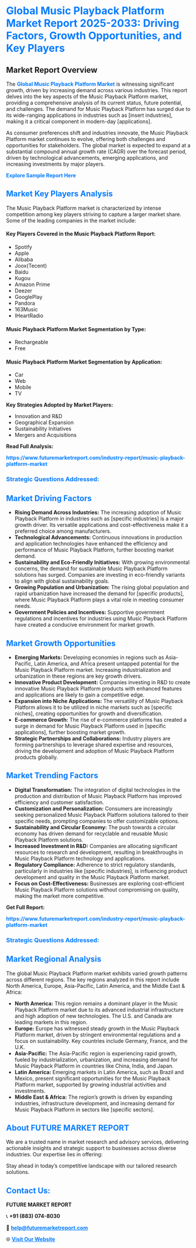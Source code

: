 <h1 style="color: #007BFF;">Global Music Playback Platform Market Report 2025-2033: Driving Factors, Growth Opportunities, and Key Players</h1>

<section id="overview">
<h2>Market Report Overview</h2>
<p>The <a href="https://www.futuremarketreport.com/industry-report/music-playback-platform-market" style="color: #007BFF; text-decoration: none;"><strong>Global Music Playback Platform Market</strong></a> is witnessing significant growth, driven by increasing demand across various industries. This report delves into the key aspects of the Music Playback Platform market, providing a comprehensive analysis of its current status, future potential, and challenges. The demand for Music Playback Platform has surged due to its wide-ranging applications in industries such as [insert industries], making it a critical component in modern-day [applications].</p>
<p>As consumer preferences shift and industries innovate, the Music Playback Platform market continues to evolve, offering both challenges and opportunities for stakeholders. The global market is expected to expand at a substantial compound annual growth rate (CAGR) over the forecast period, driven by technological advancements, emerging applications, and increasing investments by major players.</p>
</section>

<section id="overview">
<p><a href="https://www.futuremarketreport.com/request-sample/reportId=63908" style="color: #007BFF; text-decoration: none;"><strong>Explore Sample Report Here</strong></a></p>
</section>

<section id="key-players">
<h2 style="color: #007BFF;">Market Key Players Analysis</h2>
<p>The Music Playback Platform market is characterized by intense competition among key players striving to capture a larger market share. Some of the leading companies in the market include:</p>
<h4>Key Players Covered in the Music Playback Platform Report:</h4>
<ul><li>Spotify</li><li>Apple</li><li>Alibaba</li><li>Joox(Tecent)</li><li>Baidu</li><li>Kugou</li><li>Amazon Prime</li><li>Deezer</li><li>GooglePlay</li><li>Pandora</li><li>163Music</li><li>IHeartRadio</li></ul>
<h4>Music Playback Platform Market Segmentation by Type:</h4>
<ul><li>Rechargeable</li><li>Free</li></ul>

<h4>Music Playback Platform Market Segmentation by Application:</h4>
<ul><li>Car</li><li>Web</li><li>Mobile</li><li>TV</li></ul>
<p><strong>Key Strategies Adopted by Market Players:</strong></p>
<ul>
<li>Innovation and R&D</li>
<li>Geographical Expansion</li>
<li>Sustainability Initiatives</li>
<li>Mergers and Acquisitions</li>
</ul>
</section>

<section>
<p><strong>Read Full Analysis: </strong></p><a href="https://www.futuremarketreport.com/industry-report/music-playback-platform-market" style="color: #007BFF; text-decoration: none;"><strong>https://www.futuremarketreport.com/industry-report/music-playback-platform-market</strong></a>
<h3 style="color: #007BFF;">Strategic Questions Addressed:</h3>
</section>

<section id="driving-factors">
<h2 style="color: #007BFF;">Market Driving Factors</h2>
<ul>
<li><strong>Rising Demand Across Industries:</strong> The increasing adoption of Music Playback Platform in industries such as [specific industries] is a major growth driver. Its versatile applications and cost-effectiveness make it a preferred choice among manufacturers.</li>
<li><strong>Technological Advancements:</strong> Continuous innovations in production and application technologies have enhanced the efficiency and performance of Music Playback Platform, further boosting market demand.</li>
<li><strong>Sustainability and Eco-Friendly Initiatives:</strong> With growing environmental concerns, the demand for sustainable Music Playback Platform solutions has surged. Companies are investing in eco-friendly variants to align with global sustainability goals.</li>
<li><strong>Growing Population and Urbanization:</strong> The rising global population and rapid urbanization have increased the demand for [specific products], where Music Playback Platform plays a vital role in meeting consumer needs.</li>
<li><strong>Government Policies and Incentives:</strong> Supportive government regulations and incentives for industries using Music Playback Platform have created a conducive environment for market growth.</li>
</ul>
</section>

<section id="growth-opportunities">
<h2 style="color: #007BFF;">Market Growth Opportunities</h2>
<ul>
<li><strong>Emerging Markets:</strong> Developing economies in regions such as Asia-Pacific, Latin America, and Africa present untapped potential for the Music Playback Platform market. Increasing industrialization and urbanization in these regions are key growth drivers.</li>
<li><strong>Innovative Product Development:</strong> Companies investing in R&D to create innovative Music Playback Platform products with enhanced features and applications are likely to gain a competitive edge.</li>
<li><strong>Expansion into Niche Applications:</strong> The versatility of Music Playback Platform allows it to be utilized in niche markets such as [specific niches], creating opportunities for growth and diversification.</li>
<li><strong>E-commerce Growth:</strong> The rise of e-commerce platforms has created a surge in demand for Music Playback Platform used in [specific applications], further boosting market growth.</li>
<li><strong>Strategic Partnerships and Collaborations:</strong> Industry players are forming partnerships to leverage shared expertise and resources, driving the development and adoption of Music Playback Platform products globally.</li>
</ul>
</section>

<section id="trending-factors">
<h2 style="color: #007BFF;">Market Trending Factors</h2>
<ul>
<li><strong>Digital Transformation:</strong> The integration of digital technologies in the production and distribution of Music Playback Platform has improved efficiency and customer satisfaction.</li>
<li><strong>Customization and Personalization:</strong> Consumers are increasingly seeking personalized Music Playback Platform solutions tailored to their specific needs, prompting companies to offer customizable options.</li>
<li><strong>Sustainability and Circular Economy:</strong> The push towards a circular economy has driven demand for recyclable and reusable Music Playback Platform solutions.</li>
<li><strong>Increased Investment in R&D:</strong> Companies are allocating significant resources to research and development, resulting in breakthroughs in Music Playback Platform technology and applications.</li>
<li><strong>Regulatory Compliance:</strong> Adherence to strict regulatory standards, particularly in industries like [specific industries], is influencing product development and quality in the Music Playback Platform market.</li>
<li><strong>Focus on Cost-Effectiveness:</strong> Businesses are exploring cost-efficient Music Playback Platform solutions without compromising on quality, making the market more competitive.</li>
</ul>
</section>

<section>
<p><strong>Get Full Report: </strong></p><a href="https://www.futuremarketreport.com/industry-report/music-playback-platform-market" style="color: #007BFF; text-decoration: none;"><strong>https://www.futuremarketreport.com/industry-report/music-playback-platform-market</strong></a>
<h3 style="color: #007BFF;">Strategic Questions Addressed:</h3>
</section>


<section id="regional-analysis">
<h2 style="color: #007BFF;">Market Regional Analysis</h2>
<p>The global Music Playback Platform market exhibits varied growth patterns across different regions. The key regions analyzed in this report include North America, Europe, Asia-Pacific, Latin America, and the Middle East & Africa:</p>
<ul>
<li><strong>North America:</strong> This region remains a dominant player in the Music Playback Platform market due to its advanced industrial infrastructure and high adoption of new technologies. The U.S. and Canada are leading markets in this region.</li>
<li><strong>Europe:</strong> Europe has witnessed steady growth in the Music Playback Platform market, driven by stringent environmental regulations and a focus on sustainability. Key countries include Germany, France, and the U.K.</li>
<li><strong>Asia-Pacific:</strong> The Asia-Pacific region is experiencing rapid growth, fueled by industrialization, urbanization, and increasing demand for Music Playback Platform in countries like China, India, and Japan.</li>
<li><strong>Latin America:</strong> Emerging markets in Latin America, such as Brazil and Mexico, present significant opportunities for the Music Playback Platform market, supported by growing industrial activities and investments.</li>
<li><strong>Middle East & Africa:</strong> The region’s growth is driven by expanding industries, infrastructure development, and increasing demand for Music Playback Platform in sectors like [specific sectors].</li>
</ul>
</section>

<footer>
<h2 style="color: #007BFF;">About FUTURE MARKET REPORT</h2>
<p>We are a trusted name in market research and advisory services, delivering actionable insights and strategic support to businesses across diverse industries. Our expertise lies in offering:</p>

<p>Stay ahead in today’s competitive landscape with our tailored research solutions.</p>

<h2 style="color: #007BFF;">Contact Us:</h2>
<p><strong>FUTURE MARKET REPORT</strong></p>
<p>📞 <strong>+91 (883) 074-8030</strong></p>
<p>📧 <strong><a href="mailto:help@futuremarketreport.com" style="color: #007BFF;">help@futuremarketreport.com</a></strong></p>
<p>🌐 <strong><a href="https://www.futuremarketreport.com/" style="color: #007BFF;">Visit Our Website</a></strong></p>
</footer>